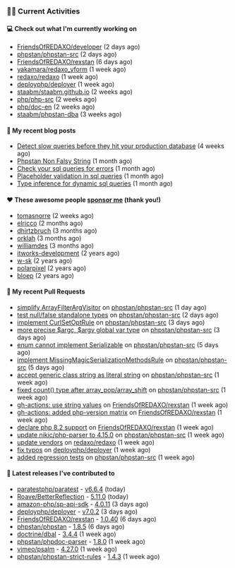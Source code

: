 ### 👨‍💻 Current Activities


#### 💻 Check out what I'm currently working on

- [FriendsOfREDAXO/developer](https://github.com/FriendsOfREDAXO/developer) (2 days ago)
- [phpstan/phpstan-src](https://github.com/phpstan/phpstan-src) (2 days ago)
- [FriendsOfREDAXO/rexstan](https://github.com/FriendsOfREDAXO/rexstan) (6 days ago)
- [yakamara/redaxo_yform](https://github.com/yakamara/redaxo_yform) (1 week ago)
- [redaxo/redaxo](https://github.com/redaxo/redaxo) (1 week ago)
- [deployphp/deployer](https://github.com/deployphp/deployer) (1 week ago)
- [staabm/staabm.github.io](https://github.com/staabm/staabm.github.io) (2 weeks ago)
- [php/php-src](https://github.com/php/php-src) (2 weeks ago)
- [php/doc-en](https://github.com/php/doc-en) (2 weeks ago)
- [staabm/phpstan-dba](https://github.com/staabm/phpstan-dba) (3 weeks ago)


#### 📜 My recent blog posts

- [Detect slow queries before they hit your production database](https://staabm.github.io/2022/08/16/phpstan-dba-query-plan-analysis.html) (4 weeks ago)
- [Phpstan Non Falsy String](https://staabm.github.io/2022/08/11/phpstan-non-falsy-string.html) (1 month ago)
- [Check your sql queries for errors](https://staabm.github.io/2022/08/05/phpstan-dba-syntax-error-detection.html) (1 month ago)
- [Placeholder validation in sql queries](https://staabm.github.io/2022/07/30/phpstan-dba-placeholder-validation.html) (1 month ago)
- [Type inference for dynamic sql queries](https://staabm.github.io/2022/07/23/phpstan-dba-inference-placeholder.html) (1 month ago)


#### ❤️ These awesome people [sponsor me](https://github.com/sponsors/staabm) (thank you!)

- [tomasnorre](https://github.com/tomasnorre) (2 weeks ago)
- [elricco](https://github.com/elricco) (2 months ago)
- [dhirtzbruch](https://github.com/dhirtzbruch) (3 months ago)
- [orklah](https://github.com/orklah) (3 months ago)
- [williamdes](https://github.com/williamdes) (3 months ago)
- [itworks-development](https://github.com/itworks-development) (2 years ago)
- [w-sk](https://github.com/w-sk) (2 years ago)
- [polarpixel](https://github.com/polarpixel) (2 years ago)
- [bloep](https://github.com/bloep) (2 years ago)


#### 🔨 My recent Pull Requests

- [simplify ArrayFilterArgVisitor](https://github.com/phpstan/phpstan-src/pull/1721) on [phpstan/phpstan-src](https://github.com/phpstan/phpstan-src) (1 day ago)
- [test null/false standalone types](https://github.com/phpstan/phpstan-src/pull/1720) on [phpstan/phpstan-src](https://github.com/phpstan/phpstan-src) (2 days ago)
- [implement CurlSetOptRule](https://github.com/phpstan/phpstan-src/pull/1719) on [phpstan/phpstan-src](https://github.com/phpstan/phpstan-src) (3 days ago)
- [more precise $argc, $argv global var type](https://github.com/phpstan/phpstan-src/pull/1718) on [phpstan/phpstan-src](https://github.com/phpstan/phpstan-src) (3 days ago)
- [enum cannot implement Serializable](https://github.com/phpstan/phpstan-src/pull/1713) on [phpstan/phpstan-src](https://github.com/phpstan/phpstan-src) (5 days ago)
- [implement MissingMagicSerializationMethodsRule](https://github.com/phpstan/phpstan-src/pull/1711) on [phpstan/phpstan-src](https://github.com/phpstan/phpstan-src) (5 days ago)
- [accept generic class string as literal string](https://github.com/phpstan/phpstan-src/pull/1692) on [phpstan/phpstan-src](https://github.com/phpstan/phpstan-src) (1 week ago)
- [fixed count() type after array_pop/array_shift](https://github.com/phpstan/phpstan-src/pull/1691) on [phpstan/phpstan-src](https://github.com/phpstan/phpstan-src) (1 week ago)
- [gh-actions: use string values](https://github.com/FriendsOfREDAXO/rexstan/pull/105) on [FriendsOfREDAXO/rexstan](https://github.com/FriendsOfREDAXO/rexstan) (1 week ago)
- [gh-actions: added php-version matrix](https://github.com/FriendsOfREDAXO/rexstan/pull/104) on [FriendsOfREDAXO/rexstan](https://github.com/FriendsOfREDAXO/rexstan) (1 week ago)
- [declare php 8.2 support](https://github.com/FriendsOfREDAXO/rexstan/pull/103) on [FriendsOfREDAXO/rexstan](https://github.com/FriendsOfREDAXO/rexstan) (1 week ago)
- [update nikic/php-parser to 4.15.0](https://github.com/phpstan/phpstan-src/pull/1690) on [phpstan/phpstan-src](https://github.com/phpstan/phpstan-src) (1 week ago)
- [update vendors](https://github.com/redaxo/redaxo/pull/5326) on [redaxo/redaxo](https://github.com/redaxo/redaxo) (1 week ago)
- [fix typos](https://github.com/deployphp/deployer/pull/3282) on [deployphp/deployer](https://github.com/deployphp/deployer) (1 week ago)
- [added regression tests](https://github.com/phpstan/phpstan-src/pull/1671) on [phpstan/phpstan-src](https://github.com/phpstan/phpstan-src) (1 week ago)


#### 🔭 Latest releases I've contributed to

- [paratestphp/paratest](https://github.com/paratestphp/paratest) - [v6.6.4](https://github.com/paratestphp/paratest/releases/tag/v6.6.4) (today)
- [Roave/BetterReflection](https://github.com/Roave/BetterReflection) - [5.11.0](https://github.com/Roave/BetterReflection/releases/tag/5.11.0) (today)
- [amazon-php/sp-api-sdk](https://github.com/amazon-php/sp-api-sdk) - [4.0.11](https://github.com/amazon-php/sp-api-sdk/releases/tag/4.0.11) (3 days ago)
- [deployphp/deployer](https://github.com/deployphp/deployer) - [v7.0.2](https://github.com/deployphp/deployer/releases/tag/v7.0.2) (3 days ago)
- [FriendsOfREDAXO/rexstan](https://github.com/FriendsOfREDAXO/rexstan) - [1.0.40](https://github.com/FriendsOfREDAXO/rexstan/releases/tag/1.0.40) (6 days ago)
- [phpstan/phpstan](https://github.com/phpstan/phpstan) - [1.8.5](https://github.com/phpstan/phpstan/releases/tag/1.8.5) (6 days ago)
- [doctrine/dbal](https://github.com/doctrine/dbal) - [3.4.4](https://github.com/doctrine/dbal/releases/tag/3.4.4) (1 week ago)
- [phpstan/phpdoc-parser](https://github.com/phpstan/phpdoc-parser) - [1.8.0](https://github.com/phpstan/phpdoc-parser/releases/tag/1.8.0) (1 week ago)
- [vimeo/psalm](https://github.com/vimeo/psalm) - [4.27.0](https://github.com/vimeo/psalm/releases/tag/4.27.0) (1 week ago)
- [phpstan/phpstan-strict-rules](https://github.com/phpstan/phpstan-strict-rules) - [1.4.3](https://github.com/phpstan/phpstan-strict-rules/releases/tag/1.4.3) (1 week ago)
